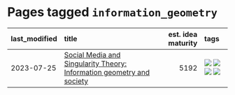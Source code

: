 # Pages tagged `information_geometry`

|last_modified|title|est. idea maturity|tags
|:---|:---|---:|:---|
|2023-07-25|[Social Media and Singularity Theory: Information geometry and society](../social_singularities.md)|5192|[![](https://img.shields.io/badge/tag-alignment-8fb3d)](../tags/alignment.md) [![](https://img.shields.io/badge/tag-information_geometry-d47f6f)](../tags/information_geometry.md) [![](https://img.shields.io/badge/tag-philosophy-dad82b)](../tags/philosophy.md) [![](https://img.shields.io/badge/tag-publication-35d420)](../tags/publication.md)|
